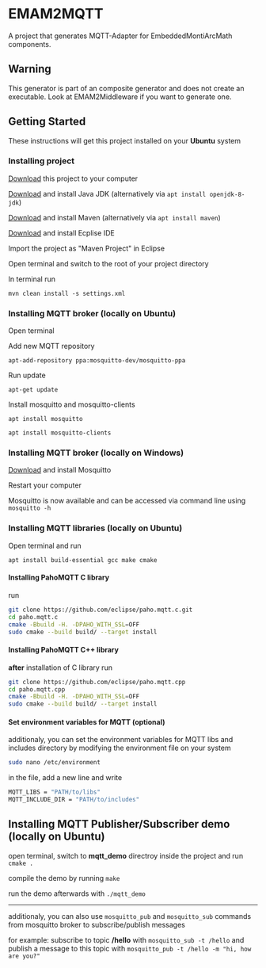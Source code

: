 <!-- (c) https://github.com/MontiCore/monticore -->
# EMAM2MQTT

A project that generates MQTT-Adapter for EmbeddedMontiArcMath components.

## Warning

This generator is part of an composite generator and does not create an executable. Look at EMAM2Middleware if you want to generate one.

## Getting Started

These instructions will get this project installed on your **Ubuntu** system

### Installing project

[Download](https://git.rwth-aachen.de/monticore/EmbeddedMontiArc/generators/emam2mqtt/-/archive/master/emam2mqtt-master.zip) this project to your computer

[Download](https://openjdk.java.net/install/) and install Java JDK (alternatively via `apt install openjdk-8-jdk`)

[Download](https://maven.apache.org/guides/getting-started/) and install Maven (alternatively via `apt install maven`)

[Download](https://www.eclipse.org/downloads/) and install Ecplise IDE

Import the project as "Maven Project" in Eclipse

Open terminal and switch to the root of your project directory

In terminal run

`mvn clean install -s settings.xml`

### Installing MQTT broker (locally on Ubuntu)

Open terminal

Add new MQTT repository

`apt-add-repository ppa:mosquitto-dev/mosquitto-ppa`

Run update

`apt-get update`

Install mosquitto and mosquitto-clients

`apt install mosquitto`

`apt install mosquitto-clients`

### Installing MQTT broker (locally on Windows)

[Download](https://mosquitto.org/files/binary/win64/mosquitto-1.6.2-install-windows-x64.exe) and install Mosquitto

Restart your computer

Mosquitto is now available and can be accessed via command line using `mosquitto -h`

### Installing MQTT libraries (locally on Ubuntu)

Open terminal and run

`apt install build-essential gcc make cmake`

#### Installing PahoMQTT C library
run 
```bash
git clone https://github.com/eclipse/paho.mqtt.c.git
cd paho.mqtt.c
cmake -Bbuild -H. -DPAHO_WITH_SSL=OFF
sudo cmake --build build/ --target install
```
#### Installing PahoMQTT C++ library
**after** installation of C library run
```bash
git clone https://github.com/eclipse/paho.mqtt.cpp
cd paho.mqtt.cpp
cmake -Bbuild -H. -DPAHO_WITH_SSL=OFF
sudo cmake --build build/ --target install
```
#### Set environment variables for MQTT (optional)
additionaly, you can set the environment variables for MQTT libs and includes directory by modifying the environment file on your system
```bash
sudo nano /etc/environment
```
in the file, add a new line and write
```bash
MQTT_LIBS = "PATH/to/libs"
MQTT_INCLUDE_DIR = "PATH/to/includes"
```

## Installing MQTT Publisher/Subscriber demo (locally on Ubuntu)
open terminal, switch to **mqtt_demo** directroy inside the project and run
`cmake .`

compile the demo by running
`make`

run the demo afterwards with `./mqtt_demo`

---

additionaly, you can also use `mosquitto_pub` and `mosquitto_sub` commands from mosquitto broker to subscribe/publish messages

for example:
subscribe to topic **/hello** with `mosquitto_sub -t /hello` and publish a message to this topic with 
`mosquitto_pub -t /hello -m "hi, how are you?"`

